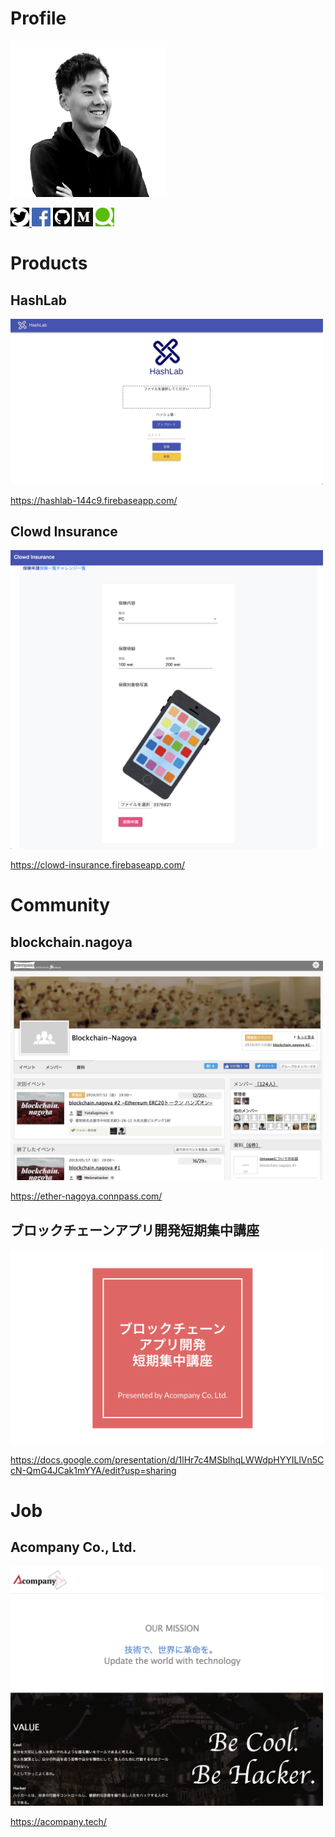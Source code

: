 # Profile
<img src="img/profile/takeharu.jpg" width="250">

[<img src="img/profile/twitter.png" width="30">
](https://twitter.com/TakeItHaru)
[<img src="img/profile/fb.png" width="30">](https://www.facebook.com/TakeItHaru)
[<img src="img/profile/github.png" width="30">](https://github.com/Takeharu-K)
[<img src="img/profile/md.png" width="30">](https://medium.com/@takeharu.kondo)
[<img src="img/profile/qiita.png" width="30">](https://qiita.com/tktktktk)

# Products
## HashLab
<img src="img/products/hashlab.png" width="500">

https://hashlab-144c9.firebaseapp.com/

## Clowd Insurance
<img src="img/products/CI.png" width="500">

https://clowd-insurance.firebaseapp.com/

# Community
## blockchain.nagoya
<img src="img/community/bn.png" width="500">

https://ether-nagoya.connpass.com/

## ブロックチェーンアプリ開発短期集中講座
<img src="img/community/ba.png" width="500">

https://docs.google.com/presentation/d/1lHr7c4MSblhqLWWdpHYYILlVn5CcN-QmG4JCak1mYYA/edit?usp=sharing

# Job
## Acompany Co., Ltd.
<img src="img/job/ac.png" width="500">

https://acompany.tech/